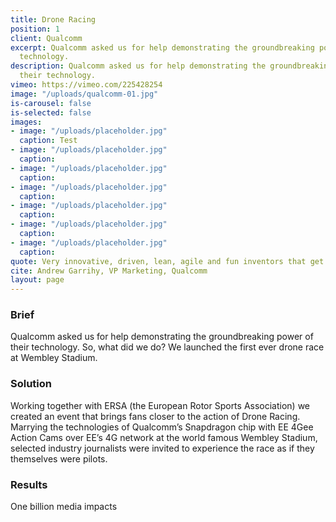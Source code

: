 ```yaml
---
title: Drone Racing
position: 1
client: Qualcomm
excerpt: Qualcomm asked us for help demonstrating the groundbreaking power of their
  technology.
description: Qualcomm asked us for help demonstrating the groundbreaking power of
  their technology.
vimeo: https://vimeo.com/225428254
image: "/uploads/qualcomm-01.jpg"
is-carousel: false
is-selected: false
images:
- image: "/uploads/placeholder.jpg"
  caption: Test
- image: "/uploads/placeholder.jpg"
  caption: 
- image: "/uploads/placeholder.jpg"
  caption: 
- image: "/uploads/placeholder.jpg"
  caption: 
- image: "/uploads/placeholder.jpg"
  caption: 
- image: "/uploads/placeholder.jpg"
  caption: 
- image: "/uploads/placeholder.jpg"
  caption: 
quote: Very innovative, driven, lean, agile and fun inventors that get the job done
cite: Andrew Garrihy, VP Marketing, Qualcomm
layout: page
---
```


### Brief
Qualcomm asked us for help demonstrating the groundbreaking power of their technology. So, what did we do? We launched the first ever drone race at Wembley Stadium.

### Solution
Working together with ERSA (the European Rotor Sports Association) we created an event that brings fans closer to the action of Drone Racing. Marrying the technologies of Qualcomm’s Snapdragon chip with EE 4Gee Action Cams over EE’s 4G network at the world famous Wembley Stadium, selected industry journalists were invited to experience the race as if they themselves were pilots.

### Results
One billion media impacts